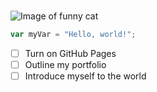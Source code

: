 #
![Image of funny cat](https://t3.ftcdn.net/jpg/07/31/60/94/360_F_731609447_8IpYKdmJ4iwWiPpHCENvVyDlthA4i0fu.jpg)
``` javascript
var myVar = "Hello, world!";
```
- [ ] Turn on GitHub Pages
- [ ] Outline my portfolio
- [ ] Introduce myself to the world
